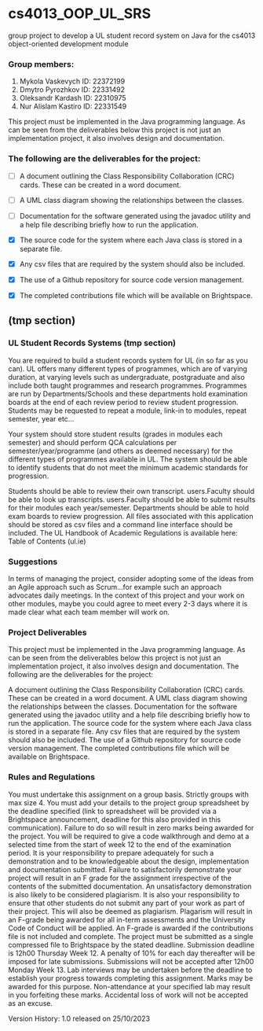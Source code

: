 # cs4013_OOP_UL_SRS
group project to develop a UL student record system on Java for the cs4013 object-oriented development module


### Group members:
1. Mykola Vaskevych    ID: 22372199
2. Dmytro Pyrozhkov    ID: 22331492
3. Oleksandr Kardash   ID: 22310975
4. Nur Alislam Kastiro ID: 22331549


This project must be implemented in the Java programming language. As can be seen
from the deliverables below this project is not just an implementation project, it also
involves design and documentation. 


### The following are the deliverables for the project:

- [ ] A document outlining the Class Responsibility Collaboration (CRC) cards. These
can be created in a word document.
- [ ] A UML class diagram showing the relationships between the classes.
- [ ] Documentation for the software generated using the javadoc utility and a help file
describing briefly how to run the application.
- [x] The source code for the system where each Java class is stored in a separate file.
- [x] Any csv files that are required by the system should also be included.
- [x] The use of a Github repository for source code version management.
- [x] The completed contributions file which will be available on Brightspace.


## (tmp section)
### UL Student Records Systems (tmp section)
You are required to build a student records system for UL (in so far as you can). UL
offers many different types of programmes, which are of varying duration, at varying
levels such as undergraduate, postgraduate and also include both taught programmes and
research programmes. Programmes are run by Departments/Schools and these
departments hold examination boards at the end of each review period to review student
progression. Students may be requested to repeat a module, link-in to modules, repeat
semester, year etc…

Your system should store student results (grades in modules each semester) and should
perform QCA calculations per semester/year/programme (and others as deemed
necessary) for the different types of programmes available in UL. The system should be
able to identify students that do not meet the minimum academic standards for
progression.

Students should be able to review their own transcript. users.Faculty should be able to look up
transcripts. users.Faculty should be able to submit results for their modules each year/semester.
Departments should be able to hold exam boards to review progression.
All files associated with this application should be stored as csv files and a command line
interface should be included.
The UL Handbook of Academic Regulations is available here:
Table of Contents (ul.ie)

### Suggestions

In terms of managing the project, consider adopting some of the ideas from an
Agile approach such as Scrum…for example such an approach advocates daily
meetings. In the context of this project and your work on other modules, maybe
you could agree to meet every 2-3 days where it is made clear what each team
member will work on.

### Project Deliverables
This project must be implemented in the Java programming language. As can be seen
from the deliverables below this project is not just an implementation project, it also
involves design and documentation.
The following are the deliverables for the project:

 A document outlining the Class Responsibility Collaboration (CRC) cards. These
can be created in a word document.
 A UML class diagram showing the relationships between the classes.
 Documentation for the software generated using the javadoc utility and a help file
describing briefly how to run the application.
 The source code for the system where each Java class is stored in a separate file.
Any csv files that are required by the system should also be included.
 The use of a Github repository for source code version management.
 The completed contributions file which will be available on Brightspace.
 
### Rules and Regulations
 You must undertake this assignment on a group basis. Strictly groups with max
size 4.
 You must add your details to the project group spreadsheet by the deadline
specified (link to spreadsheet will be provided via a Brightspace announcement,
deadline for this also provided in this communication). Failure to do so will result
in zero marks being awarded for the project.
 You will be required to give a code walkthrough and demo at a selected time from
the start of week 12 to the end of the examination period. It is your responsibility
to prepare adequately for such a demonstration and to be knowledgeable about the
design, implementation and documentation submitted. Failure to satisfactorily
demonstrate your project will result in an F grade for the assignment irrespective
of the contents of the submitted documentation. An unsatisfactory demonstration
is also likely to be considered plagiarism. It is also your responsibility to ensure
that other students do not submit any part of your work as part of their project.
This will also be deemed as plagiarism. Plagarism will result in an F-grade being
awarded for all in-term assessments and the University Code of Conduct will be
applied.
 An F-grade is awarded if the contributions file is not included and complete.
 The project must be submitted as a single compressed file to Brightspace by the
stated deadline. Submission deadline is 12h00 Thursday Week 12. A penalty of
10% for each day thereafter will be imposed for late submissions. Submissions
will not be accepted after 12h00 Monday Week 13.
 Lab interviews may be undertaken before the deadline to establish your progress
towards completing this assignment. Marks may be awarded for this purpose.
Non-attendance at your specified lab may result in you forfeiting these marks.
 Accidental loss of work will not be accepted as an excuse. 

 Version History:
1.0 released on 25/10/2023 
